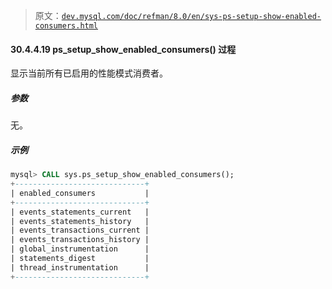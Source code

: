 > 原文：[`dev.mysql.com/doc/refman/8.0/en/sys-ps-setup-show-enabled-consumers.html`](https://dev.mysql.com/doc/refman/8.0/en/sys-ps-setup-show-enabled-consumers.html)

#### 30.4.4.19 ps_setup_show_enabled_consumers() 过程

显示当前所有已启用的性能模式消费者。

##### 参数

无。

##### 示例

```sql
mysql> CALL sys.ps_setup_show_enabled_consumers();
+-----------------------------+
| enabled_consumers           |
+-----------------------------+
| events_statements_current   |
| events_statements_history   |
| events_transactions_current |
| events_transactions_history |
| global_instrumentation      |
| statements_digest           |
| thread_instrumentation      |
+-----------------------------+
```

